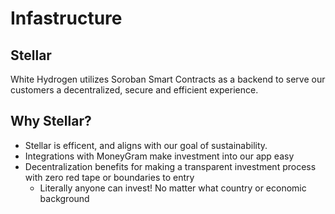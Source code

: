 # Infastructure

## Stellar

White Hydrogen utilizes Soroban Smart Contracts as a backend to serve our customers a decentralized, secure and efficient experience.

## Why Stellar?

- Stellar is efficent, and aligns with our goal of sustainability. 
- Integrations with MoneyGram make investment into our app easy
- Decentralization benefits for making a transparent investment process with zero red tape or boundaries to entry
  - Literally anyone can invest! No matter what country or economic background
